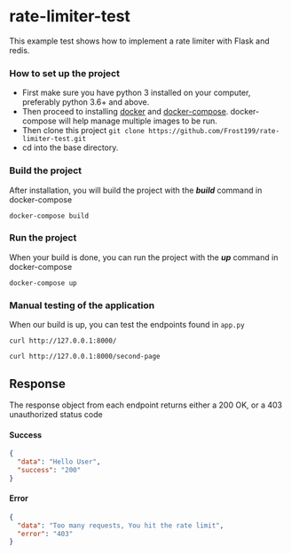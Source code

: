 # rate-limiter-test

This example test shows how to implement a rate limiter with Flask and redis.

### How to set up the project
* First make sure you have python 3 installed on your computer, preferably python 3.6+ and above.
* Then proceed to installing [docker](https://docs.docker.com/engine/install/) and [docker-compose](https://docs.docker.com/compose/install/). docker-compose will help manage multiple images to be run.
* Then clone this project ```git clone https://github.com/Frost199/rate-limiter-test.git```
* cd into the base directory.

### Build the project
After installation, you will build the project with the __*build*__ command in docker-compose
```shell
docker-compose build
```

### Run the project
When your build is done, you can run the project with the __*up*__ command in docker-compose
```shell
docker-compose up
```

### Manual testing of the application
When our build is up, you can test the endpoints found in ``app.py``

```shell
curl http://127.0.0.1:8000/
```

```shell
curl http://127.0.0.1:8000/second-page
```


## Response

The response object from each endpoint returns either a 200 OK, or a 403 unauthorized status code 

#### Success

```json
{
  "data": "Hello User", 
  "success": "200"
}
```

#### Error

```json
{
  "data": "Too many requests, You hit the rate limit", 
  "error": "403"
}
```

